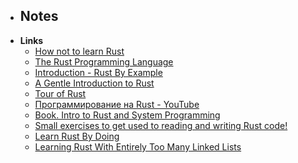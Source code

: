 - **Notes**
	- 
- **Links**
	- [How not to learn Rust](https://dystroy.org/blog/how-not-to-learn-rust/)
	- [The Rust Programming Language](https://doc.rust-lang.org/book/title-page.html)
	- [Introduction - Rust By Example](https://doc.rust-lang.org/rust-by-example/index.html)
	- [A Gentle Introduction to Rust](https://stevedonovan.github.io/rust-gentle-intro/readme.html)
	- [Tour of Rust](https://tourofrust.com/TOC_en.html)
	- [Программирование на Rust - YouTube](https://www.youtube.com/playlist?list=PLlb7e2G7aSpTfhiECYNI2EZ1uAluUqE_e) 
	- [Book. Intro to Rust and System Programming](https://www.rustinaction.com/)
	- [Small exercises to get used to reading and writing Rust code!](https://github.com/rust-lang/rustlings)
	-  [Learn Rust By Doing](https://www.ralfj.de/projects/rust-101/main.html?utm_campaign=%D0%A1%D0%BE%D0%B2%D0%B0%20%D1%80%D0%B0%D1%81%D1%81%D1%8B%D0%BB%D0%B0%D0%B5%D1%82&utm_medium=email&utm_source=Revue%20newsletter)
	-  [Learning Rust With Entirely Too Many Linked Lists](https://rust-unofficial.github.io/too-many-lists/)